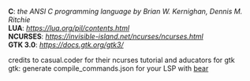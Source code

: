 **C**: *the ANSI C programming language by Brian W. Kernighan, Dennis M. Ritchie* \
**LUA**: *https://lua.org/pil/contents.html* \
**NCURSES**: *https://invisible-island.net/ncurses/ncurses.html* \
**GTK 3.0**: *https://docs.gtk.org/gtk3/*

credits to casual.coder for their ncurses tutorial and aducators for gtk\
gtk: generate compile_commands.json for your LSP with [bear]("https://github.com/rizsotto/Bear")

